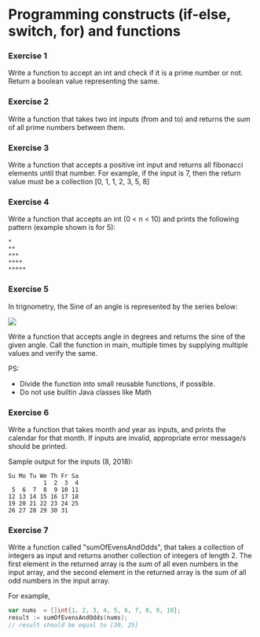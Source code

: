# Programming constructs (if-else, switch, for) and functions

### Exercise 1

Write a function to accept an int and check if it is a prime number or not. Return a boolean value representing the same.

### Exercise 2

Write a function that takes two int inputs (from and to) and returns the sum of all prime numbers between them.

### Exercise 3

Write a function that accepts a positive int input and returns all fibonacci elements until that number. For example, if the input is 7, then the return value must be a collection [0, 1, 1, 2, 3, 5, 8]

### Exercise 4

Write a function that accepts an int (0 < n < 10) and prints the following pattern (example shown is for 5):

```
*
**
***
****
*****
```

### Exercise 5

In trignometry, the Sine of an angle is represented by the series below:

![](https://camo.githubusercontent.com/c977e571a3af6b385289cf29629624d60f8c76ca195673fc575c364e087acb78/68747470733a2f2f77696b696d656469612e6f72672f6170692f726573745f76312f6d656469612f6d6174682f72656e6465722f7376672f33643936383930373763653339353239653331393832313339303132363165626366343831393764)

Write a function that accepts angle in degrees and returns the sine of the given angle. Call the function in main, multiple times by supplying multiple values and verify the same.

PS:

-   Divide the function into small reusable functions, if possible.
-   Do not use builtin Java classes like Math

### Exercise 6

Write a function that takes month and year as inputs, and prints the calendar for that month. If inputs are invalid, appropriate error message/s should be printed.

Sample output for the inputs (8, 2018):

```
Su Mo Tu We Th Fr Sa
          1  2  3  4
 5  6  7  8  9 10 11
12 13 14 15 16 17 18
19 20 21 22 23 24 25
26 27 28 29 30 31
```

### Exercise 7

Write a function called "sumOfEvensAndOdds", that takes a collection of integers as input and returns another collection of integers of length 2. The first element in the returned array is the sum of all even numbers in the input array, and the second element in the returned array is the sum of all odd numbers in the input array.

For example,

```go
var nums  = []int{1, 2, 3, 4, 5, 6, 7, 8, 9, 10};
result := sumOfEvensAndOdds(nums);
// result should be equal to [30, 25]
```
